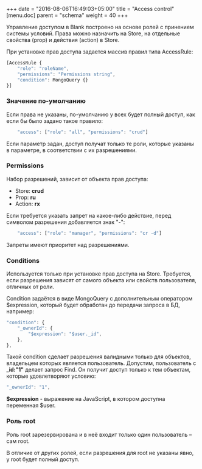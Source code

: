+++
date = "2016-08-06T16:49:03+05:00"
title = "Access control"
[menu.doc]
    parent = "schema"
    weight = 40
+++

Управление доступом в Blank построено на основе ролей с принением системы условий. Права
можно назначить на Store, на отдельные свойства (prop) и действия (action) в Store.

При установке прав доступа задается массив правил типа AccessRule:
~~~javascript
[AccessRule {
    "role": "roleName",
    "permissions": "Permissions string",
    "condition": MongoQuery {}
}]
~~~

### Значение по-умолчанию

Если права не указаны, по-умолчанию у всех будет полный доступ, как если бы было задано такое правило:
~~~javascript
    "access": ["role": "all", "permissions": "crud"]
~~~
Если параметр задан, доступ получат только те роли, которые указаны в параметре, в соответствии с их разрешениями.

### Permissions
Набор разрешений, зависит от объекта прав доступа:

- Store:  **crud**
- Prop:   **ru**
- Action: **rx**

Если требуется указать запрет на какое-либо действие, перед символом разрешения добавляется знак "-":
~~~javascript
    "access": ["role": "manager", "permissions": "cr -d"]
~~~
Запреты имеют приоритет над разрешениями.

### Conditions
Используется только при установке прав доступа на Store. Требуется, если разрешения зависят от самого объекта или
свойств пользователя, отличных от роли.

Condition задаётся в виде MongoQuery с дополнительным оператором $expression, который будет обработан до передачи
запроса в БД, например:
~~~javascript
"condition": {
    "_ownerId": {
        "$expression": "$user._id",
    },
},
~~~
Такой condition сделает разрешения валидными только для объектов, владельцем которых является пользователь.
Допустим, пользователь с **_id:"1"** делает запрос Find. Он получит доступ только к тем объектам, которые удовлетворяют
условию:
~~~javascript
"_ownerId": "1",
~~~

**$expression** - выражение на JavaScript, в котором доступна переменная $user.

### Роль root
Роль root зарезервирована и в неё входит только один пользователь – сам root.

В отличие от других ролей, если разрешения для root не указаны явно, у root будет полный доступ.